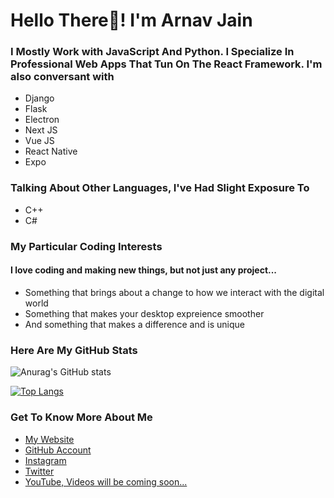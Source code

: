 # Hello There👋! I'm Arnav Jain

### I Mostly Work with **JavaScript** And **Python**. I Specialize In Professional Web Apps That Tun On The **React Framework**. I'm also conversant with

- Django
- Flask
- Electron
- Next JS
- Vue JS
- React Native
- Expo

### Talking About Other Languages, I've Had Slight Exposure To
- C++
- C#

### My Particular Coding Interests
#### I love coding and making new things, but not just any project...
- Something that brings about a change to how we interact with the digital world
- Something that makes your desktop expreience smoother
- And something that makes a difference and is unique

### Here Are My GitHub Stats
![Anurag's GitHub stats](https://github-readme-stats.vercel.app/api?username=arnavjainn06&show_icons=true&theme=blueberry)

[![Top Langs](https://github-readme-stats.vercel.app/api/top-langs/?username=arnavjainn06&layout=compact&theme=blueberry)](https://github.com/arnavjainn06/github-readme-stats)


### Get To Know More About Me
- [My Website](https://arnavjain.in)
- [GitHub Account](https://github.com/arnavjainn06)
- [Instagram](https://www.instagram.com/arnavj_)
- [Twitter](https://twitter.com/ArnavJa35936569)
- [YouTube, Videos will be coming soon...](https://www.youtube.com/channel/UCQ36aF0YxOxqMrflxsvKr2Q)
